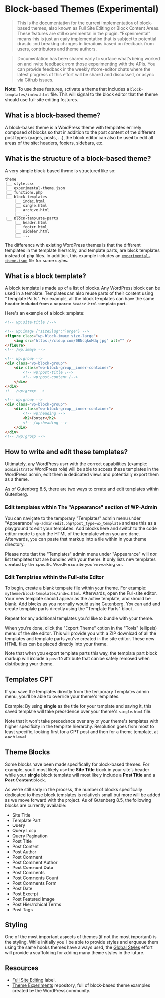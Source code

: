 # Block-based Themes (Experimental)

> This is the documentation for the current implementation of block-based themes, also known as Full Site Editing or Block Content Areas. These features are still experimental in the plugin. “Experimental” means this is just an early implementation that is subject to potential drastic and breaking changes in iterations based on feedback from users, contributors and theme authors.

> Documentation has been shared early to surface what’s being worked on and invite feedback from those experimenting with the APIs. You can provide feedback in the weekly #core-editor chats where the latest progress of this effort will be shared and discussed, or async via Github issues.

**Note:** To use these features, activate a theme that includes a `block-templates/index.html` file. This will signal to the block editor that the theme should use full-site editing features.

## What is a block-based theme?

A block-based theme is a WordPress theme with templates entirely composed of blocks so that in addition to the post content of the different post types (pages, posts, ...), the block editor can also be used to edit all areas of the site: headers, footers, sidebars, etc.

## What is the structure of a block-based theme?

A very simple block-based theme is structured like so:

```
theme
|__ style.css
|__ experimental-theme.json
|__ functions.php
|__ block-templates
    |__ index.html
    |__ single.html
    |__ archive.html
    |__ ...
|__ block-template-parts
    |__ header.html
    |__ footer.html
    |__ sidebar.html
    |__ ...
```

The difference with existing WordPress themes is that the different templates in the template hierarchy, and template parts, are block templates instead of php files. In addition, this example includes an [`experimental-theme.json`](/docs/how-to-guides/themes/theme-json.md) file for some styles.  

## What is a block template?

A block template is made up of a list of blocks. Any WordPress block can be used in a template. Templates can also reuse parts of their content using "Template Parts". For example, all the block templates can have the same header included from a separate `header.html` template part.

Here's an example of a block template:

```html
<!-- wp:site-title /-->

<!-- wp:image {"sizeSlug":"large"} -->
<figure class="wp-block-image size-large">
	<img src="https://cldup.com/0BNcqkoMdq.jpg" alt="" />
</figure>
<!-- /wp:image -->

<!-- wp:group -->
<div class="wp-block-group">
	<div class="wp-block-group__inner-container">
		<!-- wp:post-title /-->
		<!-- wp:post-content /-->
	</div>
</div>
<!-- /wp:group -->

<!-- wp:group -->
<div class="wp-block-group">
	<div class="wp-block-group__inner-container">
		<!-- wp:heading -->
		<h2>Footer</h2>
		<!-- /wp:heading -->
	</div>
</div>
<!-- /wp:group -->
```

## How to write and edit these templates?

Ultimately, any WordPress user with the correct capabilities (example: `administrator` WordPress role) will be able to access these templates in the WordPress admin, edit them in dedicated views and potentially export them as a theme.

As of Gutenberg 8.5, there are two ways to create and edit templates within Gutenberg. 

### Edit templates within The "Appearance" section of WP-Admin

You can navigate to the temporary "Templates" admin menu under "Appearance" `wp-admin/edit.php?post_type=wp_template` and use this as a playground to edit your templates. Add blocks here and switch to the code editor mode to grab the HTML of the template when you are done. Afterwards, you can paste that markup into a file within in your theme directory.

Please note that the "Templates" admin menu under "Appearance" will _not_ list templates that are bundled with your theme. It only lists new templates created by the specific WordPress site you're working on. 

### Edit Templates within the Full-site Editor

To begin, create a blank template file within your theme. For example: `mytheme/block-templates/index.html`. Afterwards, open the Full-site editor. Your new template should appear as the active template, and should be blank. Add blocks as you normally would using Gutenberg. You can add and create template parts directly using the "Template Parts" block. 

Repeat for any additional templates you'd like to bundle with your theme. 

When you're done, click the "Export Theme" option in the "Tools" (ellipsis) menu of the site editor. This will provide you with a ZIP download of all the templates and template parts you've created in the site editor. These new HTML files can be placed directly into your theme. 

Note that when you export template parts this way, the template part block markup will include a `postID` attribute that can be safely removed when distributing your theme. 

## Templates CPT

If you save the templates directly from the temporary Templates admin menu, you'll be able to override your theme's templates.

Example: By using **single** as the title for your template and saving it, this saved template will take precedence over your theme's `single.html` file.

Note that it won't take precedence over any of your theme's templates with higher specificity in the template hierarchy. Resolution goes from most to least specific, looking first for a CPT post and then for a theme template, at each level.

## Theme Blocks

Some blocks have been made specifically for block-based themes. For example, you'll most likely use the **Site Title** block in your site's header while your **single** block template will most likely include a **Post Title** and a **Post Content** block.

As we're still early in the process, the number of blocks specifically dedicated to these block templates is relatively small but more will be added as we move forward with the project. As of Gutenberg 8.5, the following blocks are currently available: 

- Site Title
- Template Part
- Query
- Query Loop
- Query Pagination
- Post Title
- Post Content
- Post Author
- Post Comment
- Post Comment Author
- Post Comment Date
- Post Comments
- Post Comments Count
- Post Comments Form
- Post Date
- Post Excerpt
- Post Featured Image
- Post Hierarchical Terms
- Post Tags

## Styling

One of the most important aspects of themes (if not the most important) is the styling. While initially you'll be able to provide styles and enqueue them using the same hooks themes have always used, the [Global Styles](/docs/how-to-guides/themes/theme-json.md) effort will provide a scaffolding for adding many theme styles in the future. 

## Resources

- [Full Site Editing](https://github.com/WordPress/gutenberg/labels/%5BFeature%5D%20Full%20Site%20Editing) label.
- [Theme Experiments](https://github.com/WordPress/theme-experiments) repository, full of block-based theme examples created by the WordPress community.
